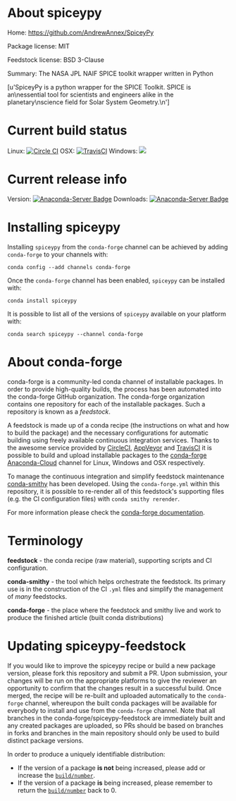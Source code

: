 About spiceypy
==============

Home: https://github.com/AndrewAnnex/SpiceyPy

Package license: MIT

Feedstock license: BSD 3-Clause

Summary: The NASA JPL NAIF SPICE toolkit wrapper written in Python

[u'SpiceyPy is a python wrapper for the SPICE Toolkit. SPICE is an\nessential tool for scientists and engineers alike in the planetary\nscience field for Solar System Geometry.\n']

Current build status
====================

Linux: [![Circle CI](https://circleci.com/gh/conda-forge/spiceypy-feedstock.svg?style=shield)](https://circleci.com/gh/conda-forge/spiceypy-feedstock)
OSX: [![TravisCI](https://travis-ci.org/conda-forge/spiceypy-feedstock.svg?branch=master)](https://travis-ci.org/conda-forge/spiceypy-feedstock)
Windows: ![](https://cdn.rawgit.com/conda-forge/conda-smithy/90845bba35bec53edac7a16638aa4d77217a3713/conda_smithy/static/disabled.svg)

Current release info
====================
Version: [![Anaconda-Server Badge](https://anaconda.org/conda-forge/spiceypy/badges/version.svg)](https://anaconda.org/conda-forge/spiceypy)
Downloads: [![Anaconda-Server Badge](https://anaconda.org/conda-forge/spiceypy/badges/downloads.svg)](https://anaconda.org/conda-forge/spiceypy)

Installing spiceypy
===================

Installing `spiceypy` from the `conda-forge` channel can be achieved by adding `conda-forge` to your channels with:

```
conda config --add channels conda-forge
```

Once the `conda-forge` channel has been enabled, `spiceypy` can be installed with:

```
conda install spiceypy
```

It is possible to list all of the versions of `spiceypy` available on your platform with:

```
conda search spiceypy --channel conda-forge
```


About conda-forge
=================

conda-forge is a community-led conda channel of installable packages.
In order to provide high-quality builds, the process has been automated into the
conda-forge GitHub organization. The conda-forge organization contains one repository
for each of the installable packages. Such a repository is known as a *feedstock*.

A feedstock is made up of a conda recipe (the instructions on what and how to build
the package) and the necessary configurations for automatic building using freely
available continuous integration services. Thanks to the awesome service provided by
[CircleCI](https://circleci.com/), [AppVeyor](http://www.appveyor.com/)
and [TravisCI](https://travis-ci.org/) it is possible to build and upload installable
packages to the [conda-forge](https://anaconda.org/conda-forge)
[Anaconda-Cloud](http://docs.anaconda.org/) channel for Linux, Windows and OSX respectively.

To manage the continuous integration and simplify feedstock maintenance
[conda-smithy](http://github.com/conda-forge/conda-smithy) has been developed.
Using the ``conda-forge.yml`` within this repository, it is possible to re-render all of
this feedstock's supporting files (e.g. the CI configuration files) with ``conda smithy rerender``.

For more information please check the [conda-forge documentation](https://conda-forge.org/docs/).

Terminology
===========

**feedstock** - the conda recipe (raw material), supporting scripts and CI configuration.

**conda-smithy** - the tool which helps orchestrate the feedstock.
                   Its primary use is in the construction of the CI ``.yml`` files
                   and simplify the management of *many* feedstocks.

**conda-forge** - the place where the feedstock and smithy live and work to
                  produce the finished article (built conda distributions)


Updating spiceypy-feedstock
===========================

If you would like to improve the spiceypy recipe or build a new
package version, please fork this repository and submit a PR. Upon submission,
your changes will be run on the appropriate platforms to give the reviewer an
opportunity to confirm that the changes result in a successful build. Once
merged, the recipe will be re-built and uploaded automatically to the
`conda-forge` channel, whereupon the built conda packages will be available for
everybody to install and use from the `conda-forge` channel.
Note that all branches in the conda-forge/spiceypy-feedstock are
immediately built and any created packages are uploaded, so PRs should be based
on branches in forks and branches in the main repository should only be used to
build distinct package versions.

In order to produce a uniquely identifiable distribution:
 * If the version of a package **is not** being increased, please add or increase
   the [``build/number``](http://conda.pydata.org/docs/building/meta-yaml.html#build-number-and-string).
 * If the version of a package **is** being increased, please remember to return
   the [``build/number``](http://conda.pydata.org/docs/building/meta-yaml.html#build-number-and-string)
   back to 0.